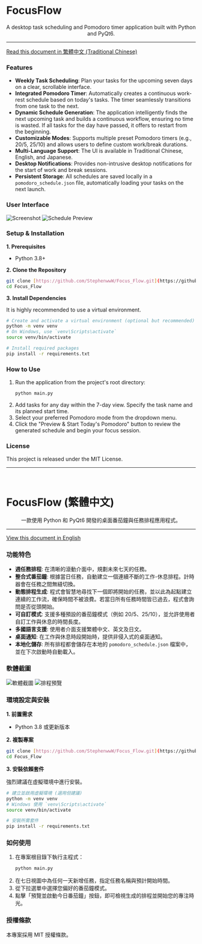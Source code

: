# FocusFlow

<div align="center">
A desktop task scheduling and Pomodoro timer application built with Python and PyQt6.
</div>

---

[Read this document in 繁體中文 (Traditional Chinese)](#focusflow-繁體中文)

### Features

* **Weekly Task Scheduling**: Plan your tasks for the upcoming seven days on a clear, scrollable interface.
* **Integrated Pomodoro Timer**: Automatically creates a continuous work-rest schedule based on today's tasks. The timer seamlessly transitions from one task to the next.
* **Dynamic Schedule Generation**: The application intelligently finds the next upcoming task and builds a continuous workflow, ensuring no time is wasted. If all tasks for the day have passed, it offers to restart from the beginning.
* **Customizable Modes**: Supports multiple preset Pomodoro timers (e.g., 20/5, 25/10) and allows users to define custom work/break durations.
* **Multi-Language Support**: The UI is available in Traditional Chinese, English, and Japanese.
* **Desktop Notifications**: Provides non-intrusive desktop notifications for the start of work and break sessions.
* **Persistent Storage**: All schedules are saved locally in a `pomodoro_schedule.json` file, automatically loading your tasks on the next launch.

### User Interface

![Screenshot](focus_flow/images/screenshot.png)
![Schedule Preview](focus_flow/images/schedule%20preview.png)

### Setup & Installation

**1. Prerequisites**

* Python 3.8+

**2. Clone the Repository**
```bash
git clone [https://github.com/StephenwwW/Focus_Flow.git](https://github.com/StephenwwW/Focus_Flow.git)
cd Focus_Flow
```

**3. Install Dependencies**

It is highly recommended to use a virtual environment.
```bash
# Create and activate a virtual environment (optional but recommended)
python -m venv venv
# On Windows, use `venv\Scripts\activate`
source venv/bin/activate 

# Install required packages
pip install -r requirements.txt
```

### How to Use

1.  Run the application from the project's root directory:
    ```bash
    python main.py
    ```
2.  Add tasks for any day within the 7-day view. Specify the task name and its planned start time.
3.  Select your preferred Pomodoro mode from the dropdown menu.
4.  Click the "Preview & Start Today's Pomodoro" button to review the generated schedule and begin your focus session.

### License

This project is released under the MIT License.

---
<br>

# FocusFlow (繁體中文)

<div align="center">
一款使用 Python 和 PyQt6 開發的桌面番茄鐘與任務排程應用程式。
</div>

---

[View this document in English](#focusflow)

### 功能特色

* **週任務排程**: 在清晰的滾動介面中，規劃未來七天的任務。
* **整合式番茄鐘**: 根據當日任務，自動建立一個連續不斷的工作-休息排程。計時器會在任務之間無縫切換。
* **動態排程生成**: 程式會智慧地尋找下一個即將開始的任務，並以此為起點建立連續的工作流，確保時間不被浪費。若當日所有任務時間皆已過去，程式會詢問是否從頭開始。
* **可自訂模式**: 支援多種預設的番茄鐘模式（例如 20/5、25/10），並允許使用者自訂工作與休息的時間長度。
* **多國語言支援**: 使用者介面支援繁體中文、英文及日文。
* **桌面通知**: 在工作與休息時段開始時，提供非侵入式的桌面通知。
* **本地化儲存**: 所有排程都會儲存在本地的 `pomodoro_schedule.json` 檔案中，並在下次啟動時自動載入。

### 軟體截圖

![軟體截圖](focus_flow/images/screenshot.png)
![排程預覽](focus_flow/images/schedule%20preview.png)

### 環境設定與安裝

**1. 前置需求**

* Python 3.8 或更新版本

**2. 複製專案**
```bash
git clone [https://github.com/StephenwwW/Focus_Flow.git](https://github.com/StephenwwW/Focus_Flow.git)
cd Focus_Flow
```

**3. 安裝依賴套件**

強烈建議在虛擬環境中進行安裝。
```bash
# 建立並啟用虛擬環境 (選用但建議)
python -m venv venv
# Windows 使用 `venv\Scripts\activate`
source venv/bin/activate

# 安裝所需套件
pip install -r requirements.txt
```

### 如何使用

1.  在專案根目錄下執行主程式：
    ```bash
    python main.py
    ```
2.  在七日視圖中為任何一天新增任務，指定任務名稱與預計開始時間。
3.  從下拉選單中選擇您偏好的番茄鐘模式。
4.  點擊「預覽並啟動今日番茄鐘」按鈕，即可檢視生成的排程並開始您的專注時光。

### 授權條款

本專案採用 MIT 授權條款。
